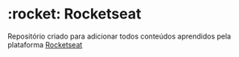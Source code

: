 <h1>:rocket: Rocketseat</h1>

<p>
  Repositório criado para adicionar todos conteúdos aprendidos pela plataforma <a href="https://www.rocketseat.com.br/" target="_blank">Rocketseat</a>
</p>

